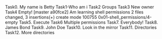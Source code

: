 Task0. My name is Betty
Task1-Who am i
Task2 Groups
Task3 New owner
Task4 Empty!
[master a90fce2] Am learning shell permissions
 2 files changed, 3 insertions(+)
 create mode 100755 0x01-shell_permissions/4-empty
Task5. Execute
Task6 Multiple permissions
Task7. Everybody!
Task8. James Bond
Task9. John Doe
Task10.  Look in the mirror
Task11. Directories
Task12. More directories

